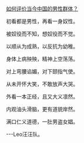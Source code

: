 [如何评价当今中国的男性群体？](https://www.zhihu.com/question/551421501/answer/2686059068)

初看都是男性，再看一身奴性。

被奴役而不知，想奴役而不觉。

以顺从为成熟，以反抗为幼稚。

身体上病殃殃，精神上空荡荡。

对上弯腰谄媚，对下颐指气使。

从未开怀大笑，不敢放声大哭。

外看一本正经，且又大义凛然。

内观油头滑脑，更有道貌岸然。

满口仁义道德，一肚男盗女娼。

---Leo汪汪队。